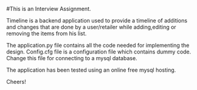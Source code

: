 #This is an Interview Assignment.

Timeline is a backend application used to provide a timeline of additions and changes that are done by a user/retailer while adding,editing or removing the items from his list.

The application.py file contains all the code needed for implementing the design. Config.cfg file is a configuration file which contains dummy code. Change this file for connecting to a mysql database. 

The application  has been tested using an online free mysql hosting.

Cheers!
